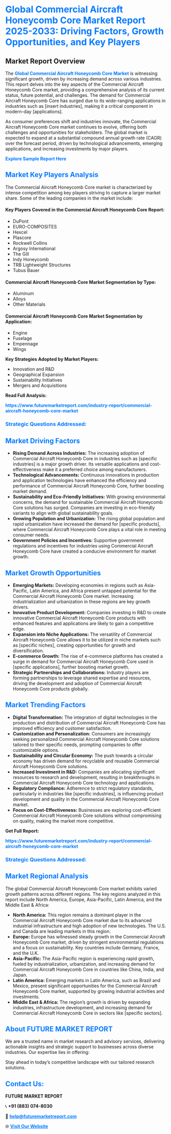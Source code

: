 <h1 style="color: #007BFF;">Global Commercial Aircraft Honeycomb Core Market Report 2025-2033: Driving Factors, Growth Opportunities, and Key Players</h1>

<section id="overview">
<h2>Market Report Overview</h2>
<p>The <a href="https://www.futuremarketreport.com/industry-report/commercial-aircraft-honeycomb-core-market" style="color: #007BFF; text-decoration: none;"><strong>Global Commercial Aircraft Honeycomb Core Market</strong></a> is witnessing significant growth, driven by increasing demand across various industries. This report delves into the key aspects of the Commercial Aircraft Honeycomb Core market, providing a comprehensive analysis of its current status, future potential, and challenges. The demand for Commercial Aircraft Honeycomb Core has surged due to its wide-ranging applications in industries such as [insert industries], making it a critical component in modern-day [applications].</p>
<p>As consumer preferences shift and industries innovate, the Commercial Aircraft Honeycomb Core market continues to evolve, offering both challenges and opportunities for stakeholders. The global market is expected to expand at a substantial compound annual growth rate (CAGR) over the forecast period, driven by technological advancements, emerging applications, and increasing investments by major players.</p>
</section>

<section id="overview">
<p><a href="https://www.futuremarketreport.com/request-sample/reportId=59766" style="color: #007BFF; text-decoration: none;"><strong>Explore Sample Report Here</strong></a></p>
</section>

<section id="key-players">
<h2 style="color: #007BFF;">Market Key Players Analysis</h2>
<p>The Commercial Aircraft Honeycomb Core market is characterized by intense competition among key players striving to capture a larger market share. Some of the leading companies in the market include:</p>
<h4>Key Players Covered in the Commercial Aircraft Honeycomb Core Report:</h4>
<ul><li>DuPont</li><li>EURO-COMPOSITES</li><li>Hexcel</li><li>Plascore</li><li>Rockwell Collins</li><li>Argosy International</li><li>The Gill</li><li>Indy Honeycomb</li><li>TRB Lightweight Structures</li><li>Tubus Bauer</li></ul>
<h4>Commercial Aircraft Honeycomb Core Market Segmentation by Type:</h4>
<ul><li>Aluminum</li><li>Alloys</li><li>Other Materials</li></ul>

<h4>Commercial Aircraft Honeycomb Core Market Segmentation by Application:</h4>
<ul><li>Engine</li><li>Fuselage</li><li>Empennage</li><li>Wings</li></ul>
<p><strong>Key Strategies Adopted by Market Players:</strong></p>
<ul>
<li>Innovation and R&D</li>
<li>Geographical Expansion</li>
<li>Sustainability Initiatives</li>
<li>Mergers and Acquisitions</li>
</ul>
</section>

<section>
<p><strong>Read Full Analysis: </strong></p><a href="https://www.futuremarketreport.com/industry-report/commercial-aircraft-honeycomb-core-market" style="color: #007BFF; text-decoration: none;"><strong>https://www.futuremarketreport.com/industry-report/commercial-aircraft-honeycomb-core-market</strong></a>
<h3 style="color: #007BFF;">Strategic Questions Addressed:</h3>
</section>

<section id="driving-factors">
<h2 style="color: #007BFF;">Market Driving Factors</h2>
<ul>
<li><strong>Rising Demand Across Industries:</strong> The increasing adoption of Commercial Aircraft Honeycomb Core in industries such as [specific industries] is a major growth driver. Its versatile applications and cost-effectiveness make it a preferred choice among manufacturers.</li>
<li><strong>Technological Advancements:</strong> Continuous innovations in production and application technologies have enhanced the efficiency and performance of Commercial Aircraft Honeycomb Core, further boosting market demand.</li>
<li><strong>Sustainability and Eco-Friendly Initiatives:</strong> With growing environmental concerns, the demand for sustainable Commercial Aircraft Honeycomb Core solutions has surged. Companies are investing in eco-friendly variants to align with global sustainability goals.</li>
<li><strong>Growing Population and Urbanization:</strong> The rising global population and rapid urbanization have increased the demand for [specific products], where Commercial Aircraft Honeycomb Core plays a vital role in meeting consumer needs.</li>
<li><strong>Government Policies and Incentives:</strong> Supportive government regulations and incentives for industries using Commercial Aircraft Honeycomb Core have created a conducive environment for market growth.</li>
</ul>
</section>

<section id="growth-opportunities">
<h2 style="color: #007BFF;">Market Growth Opportunities</h2>
<ul>
<li><strong>Emerging Markets:</strong> Developing economies in regions such as Asia-Pacific, Latin America, and Africa present untapped potential for the Commercial Aircraft Honeycomb Core market. Increasing industrialization and urbanization in these regions are key growth drivers.</li>
<li><strong>Innovative Product Development:</strong> Companies investing in R&D to create innovative Commercial Aircraft Honeycomb Core products with enhanced features and applications are likely to gain a competitive edge.</li>
<li><strong>Expansion into Niche Applications:</strong> The versatility of Commercial Aircraft Honeycomb Core allows it to be utilized in niche markets such as [specific niches], creating opportunities for growth and diversification.</li>
<li><strong>E-commerce Growth:</strong> The rise of e-commerce platforms has created a surge in demand for Commercial Aircraft Honeycomb Core used in [specific applications], further boosting market growth.</li>
<li><strong>Strategic Partnerships and Collaborations:</strong> Industry players are forming partnerships to leverage shared expertise and resources, driving the development and adoption of Commercial Aircraft Honeycomb Core products globally.</li>
</ul>
</section>

<section id="trending-factors">
<h2 style="color: #007BFF;">Market Trending Factors</h2>
<ul>
<li><strong>Digital Transformation:</strong> The integration of digital technologies in the production and distribution of Commercial Aircraft Honeycomb Core has improved efficiency and customer satisfaction.</li>
<li><strong>Customization and Personalization:</strong> Consumers are increasingly seeking personalized Commercial Aircraft Honeycomb Core solutions tailored to their specific needs, prompting companies to offer customizable options.</li>
<li><strong>Sustainability and Circular Economy:</strong> The push towards a circular economy has driven demand for recyclable and reusable Commercial Aircraft Honeycomb Core solutions.</li>
<li><strong>Increased Investment in R&D:</strong> Companies are allocating significant resources to research and development, resulting in breakthroughs in Commercial Aircraft Honeycomb Core technology and applications.</li>
<li><strong>Regulatory Compliance:</strong> Adherence to strict regulatory standards, particularly in industries like [specific industries], is influencing product development and quality in the Commercial Aircraft Honeycomb Core market.</li>
<li><strong>Focus on Cost-Effectiveness:</strong> Businesses are exploring cost-efficient Commercial Aircraft Honeycomb Core solutions without compromising on quality, making the market more competitive.</li>
</ul>
</section>

<section>
<p><strong>Get Full Report: </strong></p><a href="https://www.futuremarketreport.com/industry-report/commercial-aircraft-honeycomb-core-market" style="color: #007BFF; text-decoration: none;"><strong>https://www.futuremarketreport.com/industry-report/commercial-aircraft-honeycomb-core-market</strong></a>
<h3 style="color: #007BFF;">Strategic Questions Addressed:</h3>
</section>


<section id="regional-analysis">
<h2 style="color: #007BFF;">Market Regional Analysis</h2>
<p>The global Commercial Aircraft Honeycomb Core market exhibits varied growth patterns across different regions. The key regions analyzed in this report include North America, Europe, Asia-Pacific, Latin America, and the Middle East & Africa:</p>
<ul>
<li><strong>North America:</strong> This region remains a dominant player in the Commercial Aircraft Honeycomb Core market due to its advanced industrial infrastructure and high adoption of new technologies. The U.S. and Canada are leading markets in this region.</li>
<li><strong>Europe:</strong> Europe has witnessed steady growth in the Commercial Aircraft Honeycomb Core market, driven by stringent environmental regulations and a focus on sustainability. Key countries include Germany, France, and the U.K.</li>
<li><strong>Asia-Pacific:</strong> The Asia-Pacific region is experiencing rapid growth, fueled by industrialization, urbanization, and increasing demand for Commercial Aircraft Honeycomb Core in countries like China, India, and Japan.</li>
<li><strong>Latin America:</strong> Emerging markets in Latin America, such as Brazil and Mexico, present significant opportunities for the Commercial Aircraft Honeycomb Core market, supported by growing industrial activities and investments.</li>
<li><strong>Middle East & Africa:</strong> The region’s growth is driven by expanding industries, infrastructure development, and increasing demand for Commercial Aircraft Honeycomb Core in sectors like [specific sectors].</li>
</ul>
</section>

<footer>
<h2 style="color: #007BFF;">About FUTURE MARKET REPORT</h2>
<p>We are a trusted name in market research and advisory services, delivering actionable insights and strategic support to businesses across diverse industries. Our expertise lies in offering:</p>

<p>Stay ahead in today’s competitive landscape with our tailored research solutions.</p>

<h2 style="color: #007BFF;">Contact Us:</h2>
<p><strong>FUTURE MARKET REPORT</strong></p>
<p>📞 <strong>+91 (883) 074-8030</strong></p>
<p>📧 <strong><a href="mailto:help@futuremarketreport.com" style="color: #007BFF;">help@futuremarketreport.com</a></strong></p>
<p>🌐 <strong><a href="https://www.futuremarketreport.com/" style="color: #007BFF;">Visit Our Website</a></strong></p>
</footer>